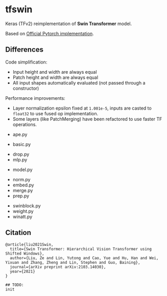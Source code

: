 # tfswin

Keras (TFv2) reimplementation of **Swin Transformer** model.

Based on [Official Pytorch implementation](https://github.com/microsoft/Swin-Transformer).

## Differences

Code simplification:

- Input height and width are always equal
- Patch height and width are always equal
- All input shapes automatically evaluated (not passed through a constructor)

Performance improvements:

- Layer normalization epsilon fixed at `1.001e-5`, inputs are casted to `float32` to use fused op implementation.
- Some layers (like PatchMerging) have been refactored to use faster TF operations.


+ ape.py
- basic.py
+ drop.py
+ mlp.py
- model.py
+ norm.py
+ embed.py
+ merge.py
+ prep.py
- swinblock.py
- weight.py
- winatt.py

## Citation

```
@article{liu2021Swin,
  title={Swin Transformer: Hierarchical Vision Transformer using Shifted Windows},
  author={Liu, Ze and Lin, Yutong and Cao, Yue and Hu, Han and Wei, Yixuan and Zhang, Zheng and Lin, Stephen and Guo, Baining},
  journal={arXiv preprint arXiv:2103.14030},
  year={2021}
}

## TODO:
init